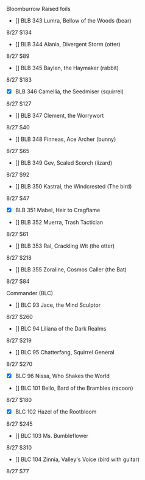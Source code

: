 Bloomburrow Raised foils


- [] BLB 343 Lumra, Bellow of the Woods (bear)

8/27 $134


- [] BLB	344	Alania, Divergent Storm (otter)

8/27 $89


- [] BLB	345	Baylen, the Haymaker (rabbit)

8/27 $183


- [X] BLB	346	Camellia, the Seedmiser (squirrel)

8/27 $127


- [] BLB	347	Clement, the Worrywort

8/27 $40


- [] BLB	348	Finneas, Ace Archer (bunny)

8/27 $65


- [] BLB	349	Gev, Scaled Scorch (lizard)

8/27 $92


- [] BLB	350	Kastral, the Windcrested (The bird)

8/27 $47


- [X] BLB	351	Mabel, Heir to Cragflame



- [] BLB	352	Muerra, Trash Tactician

8/27 $61


- [] BLB	353	Ral, Crackling Wit (the otter)

8/27 $218


- [] BLB	355	Zoraline, Cosmos Caller (the Bat)

8/27 $84


Commander (BLC)


- [] BLC	93	Jace, the Mind Sculptor

8/27 $260


- [] BLC	94	Liliana of the Dark Realms

8/27 $219


- [] BLC	95	Chatterfang, Squirrel General

8/27 $270


- [X] BLC	96	Nissa, Who Shakes the World



- [] BLC	101	Bello, Bard of the Brambles (racoon)

8/27 $180


- [X] BLC	102	Hazel of the Rootbloom

8/27 $245


- [] BLC	103	Ms. Bumbleflower

8/27 $310


- [] BLC	104	Zinnia, Valley's Voice (bird with guitar)

8/27 $77

